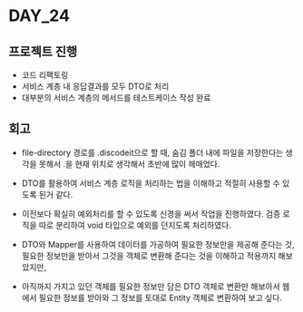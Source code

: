 # DAY_24

## 프로젝트 진행
- 코드 리팩토링
- 서비스 계층 내 응답결과를 모두 DTO로 처리
- 대부분의 서비스 계층의 메서드를 테스트케이스 작성 완료


## 회고
- file-directory 경로를 .discodeit으로 할 때, 숨김 폴더 내에 파일을 저장한다는 생각을 못해서 .을 현재 위치로 생각해서 초반에 많이 헤매었다.
- DTO를 활용하여 서비스 계층 로직을 처리하는 법을 이해하고 적절히 사용할 수 있도록 된거 같다.
- 이전보다 확실히 예외처리를 할 수 있도록 신경을 써서 작업을 진행하였다. 검증 로직을 따로 분리하여 void 타입으로 예외를 던지도록 처리하였다.

- DTO와 Mapper를 사용하여 데이터를 가공하여 필요한 정보만을 제공해 준다는 것, 필요한 정보만을 받아서 그것을 객체로 변환해 준다는 것을 이해하고 적용까지 해보았지만,
- 아직까지 가지고 있던 객체를 필요한 정보만 담은 DTO 객체로 변환만 해보아서 웹에서 필요한 정보를 받아와 그 정보를 토대로 Entity 객체로 변환하여 보고 싶다.



